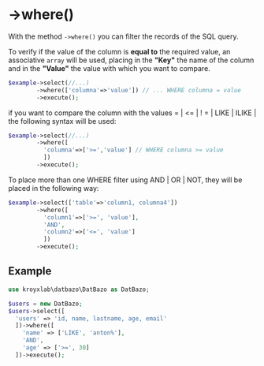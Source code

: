 # ->where()

With the method `->where()` you can filter the records of the SQL query.

To verify if the value of the column is **equal to** the required value, an associative `array` will be used, placing in the **"Key"** the name of the column and in the **"Value"** the value with which you want to compare.

```php
$example->select(//...)
        ->where(['columna'=>'value']) // ... WHERE columna = value
        ->execute();
```

if you want to compare the column with the values = | <= | ! = | LIKE | ILIKE | the following syntax will be used:

```php
$example->select(//...)
        ->where([
          'columna'=>['>=','value'] // WHERE columna >= value
          ])
        ->execute();
```

To place more than one WHERE filter using AND | OR | NOT, they will be placed in the following way:

```php
$example->select(['table'=>'column1, columna4'])
        ->where([
          'column1'=>['>=', 'value'],
          'AND',
          'column2'=>['<=', 'value']
          ])
        ->execute();
```

## Example

```php
use kroyxlab\datbazo\DatBazo as DatBazo;

$users = new DatBazo;
$users->select([
  'users' => 'id, name, lastname, age, email'
  ])->where([
    'name' => ['LIKE', 'anton%'],
    'AND',
    'age' => ['>=', 30]
  ])->execute();
```